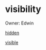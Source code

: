 # visibility

Owner: Edwin

[hidden](visibility%20343b63698cc74c9aacc5db9a3c9a27ab/hidden%20b26477ef27834c11be08563c79c9a380.md)

[visible](visibility%20343b63698cc74c9aacc5db9a3c9a27ab/visible%207a9125825312426aa10cef79ce062051.md)